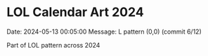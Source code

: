 # LOL Calendar Art 2024

Date: 2024-05-13 00:05:00
Message: L pattern (0,0) (commit 6/12)

Part of LOL pattern across 2024
